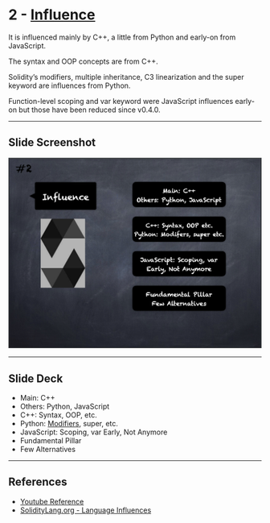 # 2 - [Influence](Influence.md)
It is influenced mainly by C++, a little from Python and early-on from JavaScript. 

The syntax and OOP concepts are from C++.

Solidity’s modifiers, multiple inheritance, C3 linearization and the super keyword are influences from Python. 

Function-level scoping and var keyword were JavaScript influences early-on but those have been reduced since v0.4.0.

___
## Slide Screenshot
![002.png](../../images/solidity101/002.png)
___
## Slide Deck
- Main: C++
- Others: Python, JavaScript
- C++: Syntax, OOP, etc.
- Python: [Modifiers](Modifiers.md), super, etc.
- JavaScript: Scoping, var Early, Not Anymore
- Fundamental Pillar
- Few Alternatives
___
## References
- [Youtube Reference](https://youtu.be/5eLqFac5Tkg?t=143)
- [SolidityLang.org - Language Influences](https://docs.soliditylang.org/en/v0.8.9/language-influences.html)



